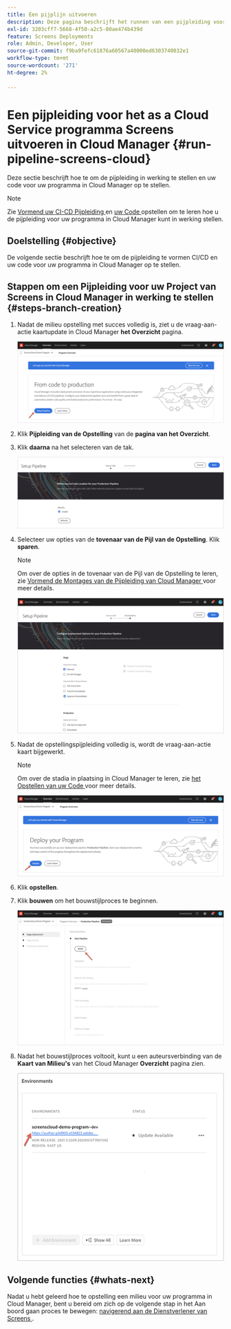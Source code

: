```yaml
---
title: Een pijplijn uitvoeren
description: Deze pagina beschrijft het runnen van een pijpleiding voor Screens als project van de Cloud Service in Cloud Manager.
exl-id: 3203cff7-5668-4f50-a2c5-80ae474b439d
feature: Screens Deployments
role: Admin, Developer, User
source-git-commit: f9ba9fefc61876a60567a40000ed6303740032e1
workflow-type: tm+mt
source-wordcount: '271'
ht-degree: 2%

---
```


# Een pijpleiding voor het as a Cloud Service programma Screens uitvoeren in Cloud Manager {#run-pipeline-screens-cloud}

Deze sectie beschrijft hoe te om de pijpleiding in werking te stellen en uw code voor uw programma in Cloud Manager op te stellen.

>[!NOTE]
>Zie [ Vormend uw CI-CD Pijpleiding ](https://experienceleague.adobe.com/docs/experience-manager-cloud-service/content/implementing/using-cloud-manager/cicd-pipelines/configuring-production-pipelines.html?lang=nl-NL) en [ uw Code ](https://experienceleague.adobe.com/docs/experience-manager-cloud-service/content/implementing/using-cloud-manager/deploy-code.html?lang=nl-NL) opstellen om te leren hoe u de pijpleiding voor uw programma in Cloud Manager kunt in werking stellen.

## Doelstelling {#objective}

De volgende sectie beschrijft hoe te om de pijpleiding te vormen CI/CD en uw code voor uw programma in Cloud Manager op te stellen.

## Stappen om een Pijpleiding voor uw Project van Screens in Cloud Manager in werking te stellen {#steps-branch-creation}

1. Nadat de milieu opstelling met succes volledig is, ziet u de vraag-aan-actie kaartupdate in Cloud Manager **het Overzicht** pagina.

   ![afbeelding](/help/screens-cloud/assets/onboarding/add-environ3.png)

1. Klik **Pijpleiding van de Opstelling** van de **pagina van het Overzicht**.

1. Klik **daarna** na het selecteren van de tak.

   ![afbeelding](/help/screens-cloud/assets/onboarding/run-pipeline1.png)

1. Selecteer uw opties van de **tovenaar van de Pijl van de Opstelling**. Klik **sparen**.

   >[!NOTE]
   >Om over de opties in de tovenaar van de Pijl van de Opstelling te leren, zie [ Vormend de Montages van de Pijpleiding van Cloud Manager ](https://experienceleague.adobe.com/docs/experience-manager-cloud-service/content/implementing/using-cloud-manager/cicd-pipelines/configuring-production-pipelines.html?lang=nl-NL) voor meer details.

   ![afbeelding](/help/screens-cloud/assets/onboarding/run-pipeline2-a.png)

1. Nadat de opstellingspijpleiding volledig is, wordt de vraag-aan-actie kaart bijgewerkt.

   >[!NOTE]
   >Om over de stadia in plaatsing in Cloud Manager te leren, zie [ het Opstellen van uw Code ](https://experienceleague.adobe.com/docs/experience-manager-cloud-service/content/implementing/using-cloud-manager/deploy-code.html?lang=nl-NL) voor meer details.

   ![afbeelding](/help/screens-cloud/assets/onboarding/run-pipeline3.png)

1. Klik **opstellen**.

1. Klik **bouwen** om het bouwstijlproces te beginnen.

   ![afbeelding](/help/screens-cloud/assets/onboarding/run-pipeline4.png)

1. Nadat het bouwstijlproces voltooit, kunt u een auteursverbinding van de **Kaart van Milieu&#39;s** van het Cloud Manager **Overzicht** pagina zien.

   ![afbeelding](/help/screens-cloud/assets/onboarding/run-pipeline5.png)

## Volgende functies {#whats-next}

Nadat u hebt geleerd hoe te opstelling een milieu voor uw programma in Cloud Manager, bent u bereid om zich op de volgende stap in het Aan boord gaan proces te bewegen: [ navigerend aan de Dienstverlener van Screens ](/help/screens-cloud/configuring/navigating-to-screens-services-provider.md).
